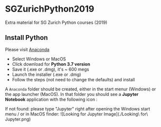 # SGZurichPython2019
Extra material for SG Zurich Python courses (2019)

## Install Python
Please visit [Anaconda](https://www.anaconda.com/distribution/)
- Select Windows or MacOS
- Click download for **Python 3.7 version**
- Save it (.exe or .dmg), it's ~ 600 megs
- Launch the installer (.exe or .dmg)
- Follow the steps (not need to change the defaults) and install

A `Anaconda` folder should be created, either in the start menur (Windows) or the app launcher (MacOS). In that folder you should see a **Jupyter Notebook** application with the following icon :


If not found: please type "Jupyter" right after opening the Windows start menu / or in MacOS finder:
![Looking for Jupyter Image](./Looking\ for\ Jupyter.png)
